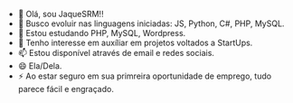 - 👋 Olá, sou JaqueSRM!!
- 👀 Busco evoluir nas linguagens iniciadas: JS, Python, C#, PHP, MySQL.
- 🌱 Estou estudando PHP, MySQL, Wordpress.
- 💞️ Tenho interesse em auxíliar em projetos voltados a StartUps.
- 📫 Estou disponível através de email e redes sociais.
- 😄 Ela/Dela.
- ⚡ Ao estar seguro em sua primreira oportunidade de emprego, tudo parece fácil e engraçado.
<!---
Este é meu repositório , estou muito animada para trazer muitas novidades, compartilhar conhecimenetos e aprender muito com vcs!!!
This is my repository, I'm very excited to bring lots of news, share knowledge and learn a lot from you!!!
Dies ist mein Repository. Ich freue mich sehr, viele Neuigkeiten zu bringen, Wissen zu teilen und viel von Ihnen zu lernen!!!
Ceci est mon référentiel, je suis très excité d'apporter beaucoup de nouvelles, de partager des connaissances et d'apprendre beaucoup de vous !!!
--->
